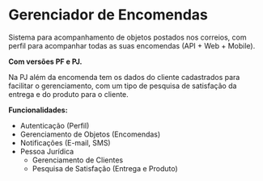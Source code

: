 # Gerenciador de Encomendas

Sistema para acompanhamento de objetos postados nos correios, com perfil para acompanhar todas as suas encomendas (API + Web + Mobile).

__Com versões PF e PJ.__

Na PJ além da encomenda tem os dados do cliente cadastrados para facilitar o gerenciamento, com um tipo de pesquisa de satisfação da entrega e do produto para o cliente.

__Funcionalidades:__

- Autenticação (Perfil)
- Gerenciamento de Objetos (Encomendas)
- Notificações (E-mail, SMS)
- Pessoa Jurídica
    - Gerenciamento de Clientes
    - Pesquisa de Satisfação (Entrega e Produto)